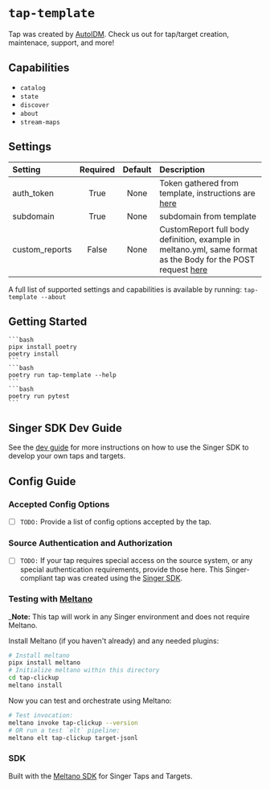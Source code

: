 # `tap-template`
Tap was created by [AutoIDM](https://autoidm.com). Check us out for tap/target creation, maintenace, support, and more!

## Capabilities

* `catalog`
* `state`
* `discover`
* `about`
* `stream-maps`

## Settings
| Setting       | Required | Default | Description |
|:--------------|:--------:|:-------:|:------------|
| auth_token    | True     | None    | Token gathered from template, instructions are [here](https://documentation.template.com/docs#section-authentication) |
| subdomain     | True     | None    | subdomain from template |
| custom_reports| False    | None    | CustomReport full body definition, example in meltano.yml, same format as the Body for the POST request [here](https://documentation.template.com/reference/request-custom-report-1) |

A full list of supported settings and capabilities is available by running: `tap-template --about`


## Getting Started
    ```bash
    pipx install poetry
    poetry install
    ```
    ```bash
    poetry run tap-template --help
    ```
    ```bash
    poetry run pytest
    ```
## Singer SDK Dev Guide

See the [dev guide](../../docs/dev_guide.md) for more instructions on how to use the Singer SDK to 
develop your own taps and targets.

## Config Guide

### Accepted Config Options

- [ ] `TODO:` Provide a list of config options accepted by the tap.

### Source Authentication and Authorization

- [ ] `TODO:` If your tap requires special access on the source system, or any special authentication requirements, provide those here.
This Singer-compliant tap was created using the [Singer SDK](https://gitlab.com/meltano/singer-sdk).

### Testing with [Meltano](https://www.meltano.com)

_**Note:** This tap will work in any Singer environment and does not require Meltano.

Install Meltano (if you haven't already) and any needed plugins:

```bash
# Install meltano
pipx install meltano
# Initialize meltano within this directory
cd tap-clickup
meltano install
```

Now you can test and orchestrate using Meltano:

```bash
# Test invocation:
meltano invoke tap-clickup --version
# OR run a test `elt` pipeline:
meltano elt tap-clickup target-jsonl
```

### SDK

Built with the [Meltano SDK](https://sdk.meltano.com) for Singer Taps and Targets.
